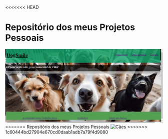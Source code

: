 
<<<<<<< HEAD
<h1>Repositório dos meus Projetos Pessoais</h1>
<img src="./Landing Page/Readme.png" alt="Cães">
=======
Repositório dos meus Projetos Pessoais
<img src="./Landing Page/Imagens/Readme.pn" alt="Cães">
>>>>>>> 1c60444bd27904e670cd0daab1adb7a79f4d9080
